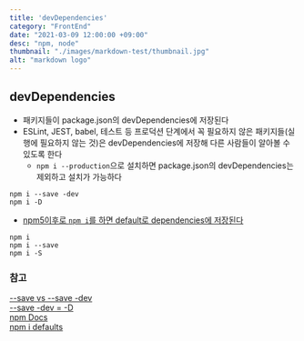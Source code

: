 ```yaml
---
title: 'devDependencies'
category: "FrontEnd"
date: "2021-03-09 12:00:00 +09:00"
desc: "npm, node"
thumbnail: "./images/markdown-test/thumbnail.jpg"
alt: "markdown logo"
---
```


## devDependencies

- 패키지들이 package.json의 devDependencies에 저장된다
- ESLint, JEST, babel, 테스트 등 프로덕션 단계에서 꼭 필요하지 않은 패키지들(실행에 필요하지 않는 것)은 devDependencies에 저장해 다른 사람들이 알아볼 수 있도록 한다
  - `npm i --production`으로 설치하면 package.json의 devDependencies는 제외하고 설치가 가능하다
```shell
npm i --save -dev
npm i -D
```

- [npm5이후로 `npm i`를 하면 default로 dependencies에 저장된다](https://techstacker.com/npm-install-vs-npm--save-difference/)
```shell
npm i
npm i --save
npm i -S
```

### 참고
[--save vs --save -dev](https://stackoverflow.com/questions/22891211/what-is-the-difference-between-save-and-save-dev/31358981#31358981)<br>
[--save -dev = -D](https://medium.com/@sumantmishra/npm-devdependencies-vs-dependencies-in-package-json-d6c790edd725)<br>
[npm Docs](https://docs.npmjs.com/cli/v7/configuring-npm/package-json#devdependencies)<br>
[npm i defaults](https://techstacker.com/npm-install-vs-npm--save-difference/)